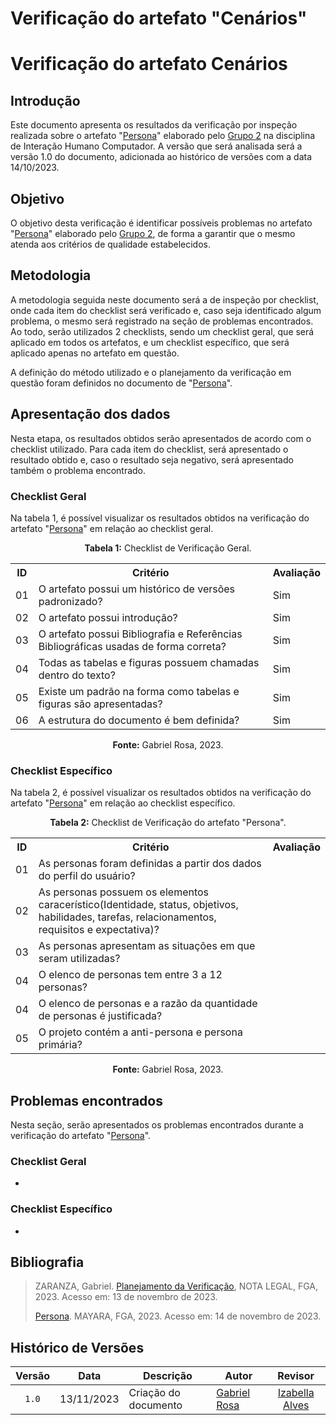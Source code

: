 # Verificação do artefato "Cenários"

# Verificação do artefato Cenários

## Introdução 

Este documento apresenta os resultados da verificação por inspeção realizada sobre o artefato "[Persona](https://interacao-humano-computador.github.io/2023.2-Ventoy/elicitacao/Persona/)" elaborado pelo [Grupo 2](https://interacao-humano-computador.github.io/2023.2-Ventoy/) na disciplina de Interação Humano Computador. A versão que será analisada será a versão 1.0 do documento, adicionada ao histórico de versões com a data 14/10/2023.

## Objetivo

O objetivo desta verificação é identificar possíveis problemas no artefato "[Persona](https://interacao-humano-computador.github.io/2023.2-Ventoy/elicitacao/Persona/)" elaborado pelo [Grupo 2](https://interacao-humano-computador.github.io/2023.2-Ventoy/), de forma a garantir que o mesmo atenda aos critérios de qualidade estabelecidos.

## Metodologia

A metodologia seguida neste documento será a de inspeção por checklist, onde cada item do checklist será verificado e, caso seja identificado algum problema, o mesmo será registrado na seção de problemas encontrados. Ao todo, serão utilizados 2 checklists, sendo um checklist geral, que será aplicado em todos os artefatos, e um checklist específico, que será aplicado apenas no artefato em questão.

A definição do método utilizado e o planejamento da verificação em questão foram definidos no documento de "[Persona](https://interacao-humano-computador.github.io/2023.2-Ventoy/elicitacao/Persona/)".

## Apresentação dos dados

Nesta etapa, os resultados obtidos serão apresentados de acordo com o checklist utilizado. Para cada item do checklist, será apresentado o resultado obtido e, caso o resultado seja negativo, será apresentado também o problema encontrado.

### Checklist Geral

Na tabela 1, é possível visualizar os resultados obtidos na verificação do artefato "[Persona](https://interacao-humano-computador.github.io/2023.2-Ventoy/elicitacao/Persona/)" em relação ao checklist geral.

<div align="center">
<p><b>Tabela 1:</b> Checklist de Verificação Geral.</p>

  <table>
    <tr>
      <th>ID</th>
      <th>Critério</th>
      <th>Avaliação</th>
    </tr>
    <tr>
      <td>01</td>
      <td>O artefato possui um histórico de versões padronizado?</td>
      <td>Sim</td>
    </tr>
    <tr>
      <td>02</td>
      <td>O artefato possui introdução?</td>
      <td>Sim</td>
    </tr>
    <tr>
      <td>03</td>
      <td>O artefato possui Bibliografia e Referências Bibliográficas usadas de forma correta?</td>
      <td>Sim</td>
    </tr>
    <tr>
      <td>04</td>
      <td>Todas as tabelas e figuras possuem chamadas dentro do texto?</td>
      <td>Sim</td>
    </tr>
    <tr>
      <td>05</td>
      <td>Existe um padrão na forma como tabelas e figuras são apresentadas?</td>
      <td>Sim</td>
    </tr>
    <tr>
      <td>06</td>
      <td>A estrutura do documento é bem definida?</td>
      <td>Sim</td>
    </tr>
  </table>

<p><b>Fonte:</b> Gabriel Rosa, 2023.</p>
</div>

### Checklist Específico

Na tabela 2, é possível visualizar os resultados obtidos na verificação do artefato "[Persona](https://interacao-humano-computador.github.io/2023.2-Ventoy/elicitacao/Persona/)" em relação ao checklist específico.

<div align="center">
<p><b>Tabela 2:</b> Checklist de Verificação do artefato "Persona".</p>

  <table>
    <tr>
      <th>ID</th>
      <th>Critério</th>
      <th>Avaliação</th>
    </tr>
    <tr>
      <td>01</td>
      <td>As personas foram definidas a partir dos dados do perfil do usuário?</td>
      <td></td>
    </tr>
    <tr>
      <td>02</td>
      <td>As personas possuem os elementos caracerístico(Identidade, status, objetivos, habilidades, tarefas, relacionamentos, requisitos e expectativa)?</td>
      <td></td>
    </tr>
    <tr>
      <td>03</td>
      <td>As personas apresentam as situações em que seram utilizadas?</td>
      <td></td>
    </tr>
    <tr>
      <td>04</td>
      <td>O elenco de personas tem entre 3 a 12 personas?</td>
      <td></td>
    </tr>
    <tr>
      <td>04</td>
      <td>O elenco de personas e a razão da quantidade de personas é justificada?</td>
      <td></td>
    </tr>
    <tr>
      <td>05</td>
      <td>O projeto contém a anti-persona e persona primária?</td>
      <td></td>
    </tr>
  </table>

<p><b>Fonte:</b> Gabriel Rosa, 2023.</p>
</div>


## Problemas encontrados

Nesta seção, serão apresentados os problemas encontrados durante a verificação do artefato "[Persona](https://interacao-humano-computador.github.io/2023.2-Ventoy/elicitacao/Persona/)".

### Checklist Geral

- 


### Checklist Específico

- 

## Bibliografia
>
> ZARANZA, Gabriel. [Planejamento da Verificação](https://github.com/Interacao-Humano-Computador/2023.2-NotaLegal/blob/main/docs/verificacao/Grupo%202/Entrega%202/planejamento-verificacao.md), NOTA LEGAL, FGA, 2023. Acesso em: 13 de novembro de 2023.
>
> [Persona](https://interacao-humano-computador.github.io/2023.2-Ventoy/elicitacao/Persona/). MAYARA, FGA, 2023. Acesso em: 14 de novembro de 2023.

## Histórico de Versões

| Versão | Data   | Descrição     | Autor     |  Revisor        |
| :----: | ------ | ------------- | --------- | :-------------: |
| `1.0`  | 13/11/2023 | Criação do documento  | [Gabriel Rosa](https://github.com/gabrielrosa09) | [Izabella Alves](https://github/izabellaalves)  |